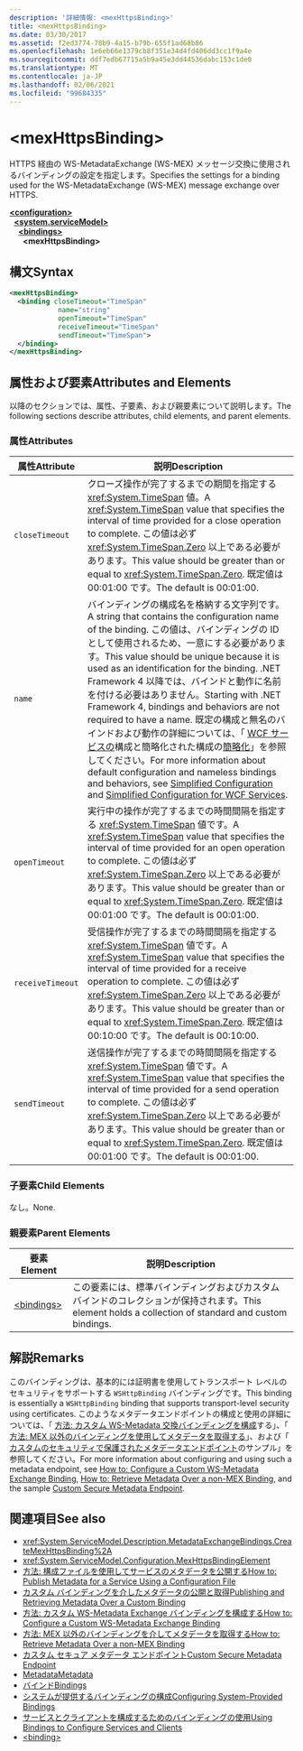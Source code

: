 ```yaml
---
description: '詳細情報: <mexHttpsBinding>'
title: <mexHttpsBinding>
ms.date: 03/30/2017
ms.assetid: f2ed3774-78b9-4a15-b79b-655f1ad68b86
ms.openlocfilehash: 1e6eb66e1379cb8f351e34d4fd406dd3cc1f9a4e
ms.sourcegitcommit: ddf7edb67715a5b9a45e3dd44536dabc153c1de0
ms.translationtype: MT
ms.contentlocale: ja-JP
ms.lasthandoff: 02/06/2021
ms.locfileid: "99684335"
---
```

# \<mexHttpsBinding>

<span data-ttu-id="1a08f-102">HTTPS 経由の WS-MetadataExchange (WS-MEX) メッセージ交換に使用されるバインディングの設定を指定します。</span><span class="sxs-lookup"><span data-stu-id="1a08f-102">Specifies the settings for a binding used for the WS-MetadataExchange (WS-MEX) message exchange over HTTPS.</span></span>  
  
[**\<configuration>**](../configuration-element.md)\
&nbsp;&nbsp;[**\<system.serviceModel>**](system-servicemodel.md)\
&nbsp;&nbsp;&nbsp;&nbsp;[**\<bindings>**](bindings.md)\
&nbsp;&nbsp;&nbsp;&nbsp;&nbsp;&nbsp;**\<mexHttpsBinding>**  
  
## <a name="syntax"></a><span data-ttu-id="1a08f-103">構文</span><span class="sxs-lookup"><span data-stu-id="1a08f-103">Syntax</span></span>  
  
```xml  
<mexHttpsBinding>
  <binding closeTimeout="TimeSpan"
            name="string"
            openTimeout="TimeSpan"
            receiveTimeout="TimeSpan"
            sendTimeout="TimeSpan">
  </binding>
</mexHttpsBinding>
```  
  
## <a name="attributes-and-elements"></a><span data-ttu-id="1a08f-104">属性および要素</span><span class="sxs-lookup"><span data-stu-id="1a08f-104">Attributes and Elements</span></span>  

 <span data-ttu-id="1a08f-105">以降のセクションでは、属性、子要素、および親要素について説明します。</span><span class="sxs-lookup"><span data-stu-id="1a08f-105">The following sections describe attributes, child elements, and parent elements.</span></span>  
  
### <a name="attributes"></a><span data-ttu-id="1a08f-106">属性</span><span class="sxs-lookup"><span data-stu-id="1a08f-106">Attributes</span></span>  
  
|<span data-ttu-id="1a08f-107">属性</span><span class="sxs-lookup"><span data-stu-id="1a08f-107">Attribute</span></span>|<span data-ttu-id="1a08f-108">説明</span><span class="sxs-lookup"><span data-stu-id="1a08f-108">Description</span></span>|  
|---------------|-----------------|  
|`closeTimeout`|<span data-ttu-id="1a08f-109">クローズ操作が完了するまでの期間を指定する <xref:System.TimeSpan> 値。</span><span class="sxs-lookup"><span data-stu-id="1a08f-109">A <xref:System.TimeSpan> value that specifies the interval of time provided for a close operation to complete.</span></span> <span data-ttu-id="1a08f-110">この値は必ず <xref:System.TimeSpan.Zero> 以上である必要があります。</span><span class="sxs-lookup"><span data-stu-id="1a08f-110">This value should be greater than or equal to <xref:System.TimeSpan.Zero>.</span></span> <span data-ttu-id="1a08f-111">既定値は 00:01:00 です。</span><span class="sxs-lookup"><span data-stu-id="1a08f-111">The default is 00:01:00.</span></span>|  
|`name`|<span data-ttu-id="1a08f-112">バインディングの構成名を格納する文字列です。</span><span class="sxs-lookup"><span data-stu-id="1a08f-112">A string that contains the configuration name of the binding.</span></span> <span data-ttu-id="1a08f-113">この値は、バインディングの ID として使用されるため、一意にする必要があります。</span><span class="sxs-lookup"><span data-stu-id="1a08f-113">This value should be unique because it is used as an identification for the binding.</span></span> <span data-ttu-id="1a08f-114">.NET Framework 4 以降では、バインドと動作に名前を付ける必要はありません。</span><span class="sxs-lookup"><span data-stu-id="1a08f-114">Starting with .NET Framework 4, bindings and behaviors are not required to have a name.</span></span> <span data-ttu-id="1a08f-115">既定の構成と無名のバインドおよび動作の詳細については、「 [WCF サービスの](../../../wcf/samples/simplified-configuration-for-wcf-services.md)構成と簡略化された構成の[簡略化](../../../wcf/simplified-configuration.md)」を参照してください。</span><span class="sxs-lookup"><span data-stu-id="1a08f-115">For more information about default configuration and nameless bindings and behaviors, see [Simplified Configuration](../../../wcf/simplified-configuration.md) and [Simplified Configuration for WCF Services](../../../wcf/samples/simplified-configuration-for-wcf-services.md).</span></span>|  
|`openTimeout`|<span data-ttu-id="1a08f-116">実行中の操作が完了するまでの時間間隔を指定する <xref:System.TimeSpan> 値です。</span><span class="sxs-lookup"><span data-stu-id="1a08f-116">A <xref:System.TimeSpan> value that specifies the interval of time provided for an open operation to complete.</span></span> <span data-ttu-id="1a08f-117">この値は必ず <xref:System.TimeSpan.Zero> 以上である必要があります。</span><span class="sxs-lookup"><span data-stu-id="1a08f-117">This value should be greater than or equal to <xref:System.TimeSpan.Zero>.</span></span> <span data-ttu-id="1a08f-118">既定値は 00:01:00 です。</span><span class="sxs-lookup"><span data-stu-id="1a08f-118">The default is 00:01:00.</span></span>|  
|`receiveTimeout`|<span data-ttu-id="1a08f-119">受信操作が完了するまでの時間間隔を指定する <xref:System.TimeSpan> 値です。</span><span class="sxs-lookup"><span data-stu-id="1a08f-119">A <xref:System.TimeSpan> value that specifies the interval of time provided for a receive operation to complete.</span></span> <span data-ttu-id="1a08f-120">この値は必ず <xref:System.TimeSpan.Zero> 以上である必要があります。</span><span class="sxs-lookup"><span data-stu-id="1a08f-120">This value should be greater than or equal to <xref:System.TimeSpan.Zero>.</span></span> <span data-ttu-id="1a08f-121">既定値は 00:10:00 です。</span><span class="sxs-lookup"><span data-stu-id="1a08f-121">The default is 00:10:00.</span></span>|  
|`sendTimeout`|<span data-ttu-id="1a08f-122">送信操作が完了するまでの時間間隔を指定する <xref:System.TimeSpan> 値です。</span><span class="sxs-lookup"><span data-stu-id="1a08f-122">A <xref:System.TimeSpan> value that specifies the interval of time provided for a send operation to complete.</span></span> <span data-ttu-id="1a08f-123">この値は必ず <xref:System.TimeSpan.Zero> 以上である必要があります。</span><span class="sxs-lookup"><span data-stu-id="1a08f-123">This value should be greater than or equal to <xref:System.TimeSpan.Zero>.</span></span> <span data-ttu-id="1a08f-124">既定値は 00:01:00 です。</span><span class="sxs-lookup"><span data-stu-id="1a08f-124">The default is 00:01:00.</span></span>|  
  
### <a name="child-elements"></a><span data-ttu-id="1a08f-125">子要素</span><span class="sxs-lookup"><span data-stu-id="1a08f-125">Child Elements</span></span>  

 <span data-ttu-id="1a08f-126">なし。</span><span class="sxs-lookup"><span data-stu-id="1a08f-126">None.</span></span>  
  
### <a name="parent-elements"></a><span data-ttu-id="1a08f-127">親要素</span><span class="sxs-lookup"><span data-stu-id="1a08f-127">Parent Elements</span></span>  
  
|<span data-ttu-id="1a08f-128">要素</span><span class="sxs-lookup"><span data-stu-id="1a08f-128">Element</span></span>|<span data-ttu-id="1a08f-129">説明</span><span class="sxs-lookup"><span data-stu-id="1a08f-129">Description</span></span>|  
|-------------|-----------------|  
|[\<bindings>](bindings.md)|<span data-ttu-id="1a08f-130">この要素には、標準バインディングおよびカスタム バインドのコレクションが保持されます。</span><span class="sxs-lookup"><span data-stu-id="1a08f-130">This element holds a collection of standard and custom bindings.</span></span>|  
  
## <a name="remarks"></a><span data-ttu-id="1a08f-131">解説</span><span class="sxs-lookup"><span data-stu-id="1a08f-131">Remarks</span></span>  

 <span data-ttu-id="1a08f-132">このバインディングは、基本的には証明書を使用してトランスポート レベルのセキュリティをサポートする `WSHttpBinding` バインディングです。</span><span class="sxs-lookup"><span data-stu-id="1a08f-132">This binding is essentially a `WSHttpBinding` binding that supports transport-level security using certificates.</span></span> <span data-ttu-id="1a08f-133">このようなメタデータエンドポイントの構成と使用の詳細については、「 [方法: カスタム WS-Metadata 交換バインディングを構成](../../../wcf/extending/how-to-configure-a-custom-ws-metadata-exchange-binding.md)する」、「 [方法: MEX 以外のバインディングを使用してメタデータを取得する](../../../wcf/extending/how-to-retrieve-metadata-over-a-non-mex-binding.md)」、および「 [カスタムのセキュリティで保護されたメタデータエンドポイント](../../../wcf/samples/custom-secure-metadata-endpoint.md)のサンプル」を参照してください。</span><span class="sxs-lookup"><span data-stu-id="1a08f-133">For more information about configuring and using such a metadata endpoint, see [How to: Configure a Custom WS-Metadata Exchange Binding](../../../wcf/extending/how-to-configure-a-custom-ws-metadata-exchange-binding.md), [How to: Retrieve Metadata Over a non-MEX Binding](../../../wcf/extending/how-to-retrieve-metadata-over-a-non-mex-binding.md), and the sample [Custom Secure Metadata Endpoint](../../../wcf/samples/custom-secure-metadata-endpoint.md).</span></span>  
  
## <a name="see-also"></a><span data-ttu-id="1a08f-134">関連項目</span><span class="sxs-lookup"><span data-stu-id="1a08f-134">See also</span></span>

- <xref:System.ServiceModel.Description.MetadataExchangeBindings.CreateMexHttpsBinding%2A>
- <xref:System.ServiceModel.Configuration.MexHttpsBindingElement>
- [<span data-ttu-id="1a08f-135">方法: 構成ファイルを使用してサービスのメタデータを公開する</span><span class="sxs-lookup"><span data-stu-id="1a08f-135">How to: Publish Metadata for a Service Using a Configuration File</span></span>](../../../wcf/feature-details/how-to-publish-metadata-for-a-service-using-a-configuration-file.md)
- [<span data-ttu-id="1a08f-136">カスタム バインディングを介したメタデータの公開と取得</span><span class="sxs-lookup"><span data-stu-id="1a08f-136">Publishing and Retrieving Metadata Over a Custom Binding</span></span>](../../../wcf/extending/publishing-and-retrieving-metadata-over-a-custom-binding.md)
- [<span data-ttu-id="1a08f-137">方法: カスタム WS-Metadata Exchange バインディングを構成する</span><span class="sxs-lookup"><span data-stu-id="1a08f-137">How to: Configure a Custom WS-Metadata Exchange Binding</span></span>](../../../wcf/extending/how-to-configure-a-custom-ws-metadata-exchange-binding.md)
- [<span data-ttu-id="1a08f-138">方法: MEX 以外のバインディングを介してメタデータを取得する</span><span class="sxs-lookup"><span data-stu-id="1a08f-138">How to: Retrieve Metadata Over a non-MEX Binding</span></span>](../../../wcf/extending/how-to-retrieve-metadata-over-a-non-mex-binding.md)
- [<span data-ttu-id="1a08f-139">カスタム セキュア メタデータ エンドポイント</span><span class="sxs-lookup"><span data-stu-id="1a08f-139">Custom Secure Metadata Endpoint</span></span>](../../../wcf/samples/custom-secure-metadata-endpoint.md)
- [<span data-ttu-id="1a08f-140">Metadata</span><span class="sxs-lookup"><span data-stu-id="1a08f-140">Metadata</span></span>](../../../wcf/feature-details/metadata.md)
- [<span data-ttu-id="1a08f-141">バインド</span><span class="sxs-lookup"><span data-stu-id="1a08f-141">Bindings</span></span>](../../../wcf/bindings.md)
- [<span data-ttu-id="1a08f-142">システムが提供するバインディングの構成</span><span class="sxs-lookup"><span data-stu-id="1a08f-142">Configuring System-Provided Bindings</span></span>](../../../wcf/feature-details/configuring-system-provided-bindings.md)
- [<span data-ttu-id="1a08f-143">サービスとクライアントを構成するためのバインディングの使用</span><span class="sxs-lookup"><span data-stu-id="1a08f-143">Using Bindings to Configure Services and Clients</span></span>](../../../wcf/using-bindings-to-configure-services-and-clients.md)
- [\<binding>](bindings.md)
